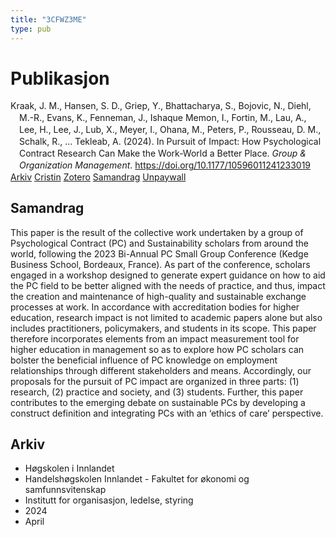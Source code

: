 ```yaml
---
title: "3CFWZ3ME"
type: pub
---
```

<h1>Publikasjon</h1>
<article id="csl-bib-container-3CFWZ3ME" class="csl-bib-container">
  <div class="csl-bib-body" style="line-height: 1.35; padding-left: 1em; text-indent:-1em;">
  <div class="csl-entry">Kraak, J. M., Hansen, S. D., Griep, Y., Bhattacharya, S., Bojovic, N., Diehl, M.-R., Evans, K., Fenneman, J., Ishaque Memon, I., Fortin, M., Lau, A., Lee, H., Lee, J., Lub, X., Meyer, I., Ohana, M., Peters, P., Rousseau, D. M., Schalk, R., &#x2026; Tekleab, A. (2024). In Pursuit of Impact: How Psychological Contract Research Can Make the Work-World a Better Place. <i>Group &amp; Organization Management</i>. <a href="https://doi.org/10.1177/10596011241233019">https://doi.org/10.1177/10596011241233019</a></div>
</div>
  <div class="csl-bib-buttons">
    <a href="#taxonomy-article-3CFWZ3ME" class="csl-bib-button">Arkiv</a>
    <a href="https://app.cristin.no/results/show.jsf?id=2258170" alt="Cristin URL" class="csl-bib-button">Cristin</a>
    <a href="http://zotero.org/groups/5402882/items/3CFWZ3ME" alt="Zotero URL" class="csl-bib-button">Zotero</a>
    <a href="#abstract-article-3CFWZ3ME" class="csl-bib-button">Samandrag</a>
    <a href="https://journals.sagepub.com/doi/pdf/10.1177/10596011241233019" class="csl-bib-button">Unpaywall</a>
  </div>
  <div id="csl-bib-meta-container-3CFWZ3ME"></div>
</article>
<div id="csl-bib-meta-3CFWZ3ME" class="csl-bib-meta">
  <article id="abstract-article-3CFWZ3ME" class="abstract-article">
    <h1>Samandrag</h1>
    This paper is the result of the collective work undertaken by a group of Psychological Contract (PC) and Sustainability scholars from around the world, following the 2023 Bi-Annual PC Small Group Conference (Kedge Business School, Bordeaux, France). As part of the conference, scholars engaged in a workshop designed to generate expert guidance on how to aid the PC field to be better aligned with the needs of practice, and thus, impact the creation and maintenance of high-quality and sustainable exchange processes at work. In accordance with accreditation bodies for higher education, research impact is not limited to academic papers alone but also includes practitioners, policymakers, and students in its scope. This paper therefore incorporates elements from an impact measurement tool for higher education in management so as to explore how PC scholars can bolster the beneficial influence of PC knowledge on employment relationships through different stakeholders and means. Accordingly, our proposals for the pursuit of PC impact are organized in three parts: (1) research, (2) practice and society, and (3) students. Further, this paper contributes to the emerging debate on sustainable PCs by developing a construct definition and integrating PCs with an ‘ethics of care’ perspective.
  </article>
  <article id="taxonomy-article-3CFWZ3ME" class="taxonomy-article">
    <h1>Arkiv</h1>
    <ul>
      <li>Høgskolen i Innlandet</li>
      <li>Handelshøgskolen Innlandet - Fakultet for økonomi og samfunnsvitenskap</li>
      <li>Institutt for organisasjon, ledelse, styring</li>
      <li>2024</li>
      <li>April</li>
    </ul>
  </article>
</div>
